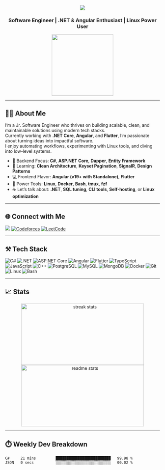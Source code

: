 <h1 align="center">
  <img src="https://readme-typing-svg.herokuapp.com/?font=Righteous&size=35&center=true&vCenter=true&width=500&height=70&duration=4000&lines=Hi+There!+👋;+I'm+Akib;" />
</h1>

<h3 align="center">
  Software Engineer | .NET & Angular Enthusiast | Linux Power User
</h3>

<p align="center">
  <img src="https://raw.githubusercontent.com/TheDudeThatCode/TheDudeThatCode/master/Assets/Designer.gif" width="200"/>
</p>

---

## 👨‍💻 About Me

I’m a Jr. Software Engineer who thrives on building scalable, clean, and maintainable solutions using modern tech stacks.  
Currently working with **.NET Core**, **Angular**, and **Flutter**, I’m passionate about turning ideas into impactful software.  
I enjoy automating workflows, experimenting with Linux tools, and diving into low-level systems.  

- 🔧 Backend Focus: **C#**, **ASP.NET Core**, **Dapper**, **Entity Framework**
- 🧠 Learning: **Clean Architecture**, **Keyset Pagination**, **SignalR**, **Design Patterns**
- 💻 Frontend Flavor: **Angular (v19+ with Standalone)**, **Flutter**
- 🐧 Power Tools: **Linux**, **Docker**, **Bash**, **tmux**, **fzf**
- ☕ Let’s talk about: **.NET**, **SQL tuning**, **CLI tools**, **Self-hosting**, or **Linux optimization**

---

## 🌐 Connect with Me


![](https://komarev.com/ghpvc/?username=Akib558)
[![Codeforces](https://img.shields.io/badge/Codeforces-445f9d?style=flat&logo=Codeforces&logoColor=white)](https://codeforces.com/profile/Xenon01)
[![LeetCode](https://img.shields.io/badge/-LeetCode-FFA116?style=flat&logo=LeetCode&logoColor=black)](https://leetcode.com/dekacore/)

---

## ⚒️ Tech Stack

<p align="left">
  <img alt="C#" src="https://img.shields.io/badge/-C%23-239120?style=flat-square&logo=c-sharp&logoColor=white" />
  <img alt=".NET" src="https://img.shields.io/badge/-.NET-512BD4?style=flat-square&logo=.net&logoColor=white" />
  <img alt="ASP.NET Core" src="https://img.shields.io/badge/ASP.NET_Core-512BD4?style=flat-square&logo=dotnet&logoColor=white" />
  <img alt="Angular" src="https://img.shields.io/badge/-Angular-DD0031?style=flat-square&logo=angular&logoColor=white" />
  <img alt="Flutter" src="https://img.shields.io/badge/-Flutter-02569B?style=flat-square&logo=flutter&logoColor=white" />
  <img alt="TypeScript" src="https://img.shields.io/badge/-TypeScript-007ACC?style=flat-square&logo=typescript&logoColor=white" />
  <img alt="JavaScript" src="https://img.shields.io/badge/-JavaScript-F7DF1E?style=flat-square&logo=javascript&logoColor=black" />
  <img alt="C++" src="https://img.shields.io/badge/-C%2B%2B-00599C?style=flat-square&logo=c%2B%2B&logoColor=white" />
  <img alt="PostgreSQL" src="https://img.shields.io/badge/-PostgreSQL-336791?style=flat-square&logo=postgresql&logoColor=white" />
  <img alt="MySQL" src="https://img.shields.io/badge/-MySQL-4479A1?style=flat-square&logo=mysql&logoColor=white" />
  <img alt="MongoDB" src="https://img.shields.io/badge/-MongoDB-13aa52?style=flat-square&logo=mongodb&logoColor=white" />
  <img alt="Docker" src="https://img.shields.io/badge/-Docker-2496ED?style=flat-square&logo=docker&logoColor=white" />
  <img alt="Git" src="https://img.shields.io/badge/-Git-F05032?style=flat-square&logo=git&logoColor=white" />
  <img alt="Linux" src="https://img.shields.io/badge/-Linux-FCC624?style=flat-square&logo=linux&logoColor=black" />
  <img alt="Bash" src="https://img.shields.io/badge/-Bash-4EAA25?style=flat-square&logo=gnu-bash&logoColor=white" />
</p>

---

## 📈 Stats

<p align="center">
  <img width="400" height="200" src="https://github-readme-streak-stats-salesp07.vercel.app/?user=Akib558&count_private=true&theme=react&border_radius=10" alt="streak stats"/>
  <img width="400" height="200" src="https://github-readme-stats-salesp07.vercel.app/api?username=Akib558&count_private=true&show_icons=true&theme=react&rank_icon=github&border_radius=10" alt="readme stats" />
</p>

---

## ⏱️ Weekly Dev Breakdown

<!--START_SECTION:waka-->

```txt
C#     21 mins         █████████████████████████   99.98 %
JSON   0 secs          ░░░░░░░░░░░░░░░░░░░░░░░░░   00.02 %
```

<!--END_SECTION:waka-->